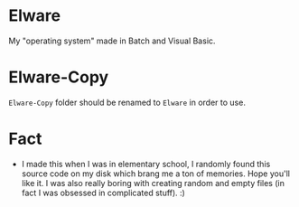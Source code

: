 # Elware
My "operating system" made in Batch and Visual Basic.

# Elware-Copy
`Elware-Copy` folder should be renamed to `Elware` in order to use.

# Fact
- I made this when I was in elementary school, I randomly found this source code on my disk which brang me a ton of memories. Hope you'll like it. I was also really boring with creating random and empty files (in fact I was obsessed in complicated stuff). :)
